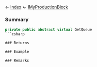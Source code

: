 ← [Index](Api-Index) ← [IMyProductionBlock](Sandbox.ModAPI.Ingame.IMyProductionBlock)

### Summary

```csharp
private public abstract virtual GetQueue
```csharp

### Returns

### Example

### Remarks

